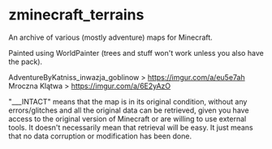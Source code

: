 # zminecraft_terrains
An archive of various (mostly adventure) maps for Minecraft.

Painted using WorldPainter (trees and stuff won't work unless you also have the pack).

AdventureByKatniss_inwazja_goblinow > https://imgur.com/a/eu5e7ah
Mroczna Klątwa > https://imgur.com/a/6E2yAzO

"___INTACT" means that the map is in its original condition, without any errors/glitches and all the original data can be retrieved, given you have access to the original version of Minecraft or are willing to use external tools. It doesn't necessarily mean that retrieval will be easy. It just means that no data corruption or modification has been done.
